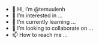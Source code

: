 - 👋 Hi, I’m @temuulenh
- 👀 I’m interested in ...
- 🌱 I’m currently learning ...
- 💞️ I’m looking to collaborate on ...
- 📫 How to reach me ...

<!---
temuulenh/temuulenh is a ✨ special ✨ repository because its `README.md` (this file) appears on your GitHub profile.
You can click the Preview link to take a look at your changes.
--->
